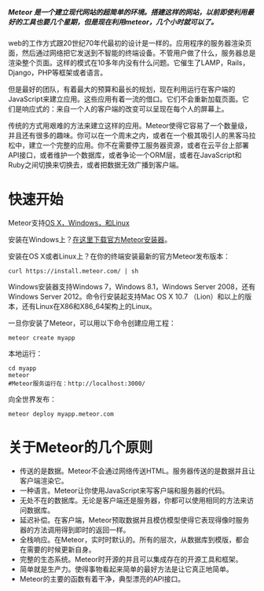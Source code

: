 ##### Meteor 是一个建立现代网站的超简单的环境。搭建这样的网站，以前即使利用最好的工具也要几个星期，但是现在利用meteor，几个小时就可以了。

web的工作方式跟20世纪70年代最初的设计是一样的。应用程序的服务器渲染页面，然后通过网络把它发送到不智能的终端设备。不管用户做了什么，服务器总是渲染整个页面。这样的模式在10多年内没有什么问题。它催生了LAMP，Rails，Django，PHP等框架或者语言。

但是最好的团队，有着最大的预算和最长的规划，现在利用运行在客户端的JavaScript来建立应用。这些应用有着一流的借口。它们不会重新加载页面。它们是响应式的：来自一个人的客户端的改变可以呈现在每个人的屏幕上。

传统的方式用艰难的方法来建立这样的应用。Meteor使得它容易了一个数量级，并且还有很多的趣味。你可以在一个周末之内，或者在一个极其吸引人的黑客马拉松中，建立一个完整的应用。你不在需要停工服务器资源，或者在云平台上部署API接口，或者维护一个数据库，或者争论一个ORM层，或者在JavaScript和Ruby之间切换来切换去，或者把数据无效广播到客户端。

# 快速开始
Meteor支持[OS X，Windows，和Linux](https://github.com/meteor/meteor/wiki/Supported-Platforms)

安装在Windows上？[在这里下载官方Meteor安装器](https://install.meteor.com/windows)。

安装在OS X或者Linux上？在你的终端安装最新的官方Meteor发布版本：
```
curl https://install.meteor.com/ | sh
```

Windows安装器支持Windows 7，Windows 8.1，Windows Server 2008，还有Windows Server 2012。命令行安装起支持Mac OS X 10.7 （Lion）和以上的版本，还有Linux在X86和X86_64架构上的Linux。

一旦你安装了Meteor，可以用以下命令创建应用工程：
```
meteor create myapp
```

本地运行：
```
cd myapp
meteor
#Meteor服务运行在：http://localhost:3000/
```

向全世界发布：
```
meteor deploy myapp.meteor.com
```

# 关于Meteor的几个原则

- 传送的是数据。Meteor不会通过网络传送HTML。服务器传送的是数据并且让客户端渲染它。
- 一种语言。Meteor让你使用JavaScript来写客户端和服务器的代码。
- 无处不在的数据库。无论是客户端还是服务器，你都可以使用相同的方法来访问数据库。
- 延迟补偿。在客户端，Meteor预取数据并且模仿模型使得它表现得像时服务器的方法调用得到即时的返回一样。
- 全栈响应。在Meteor，实时时默认的。所有的层次，从数据库到模版，都会在需要的时候更新自身。
- 完整的生态系统。Meteor时开源的并且可以集成存在的开源工具和框架。
- 简单就是生产力。使得事物看起来简单的最好方法是让它真正地简单。
- Meteor的主要的函数有着干净，典型漂亮的API接口。




